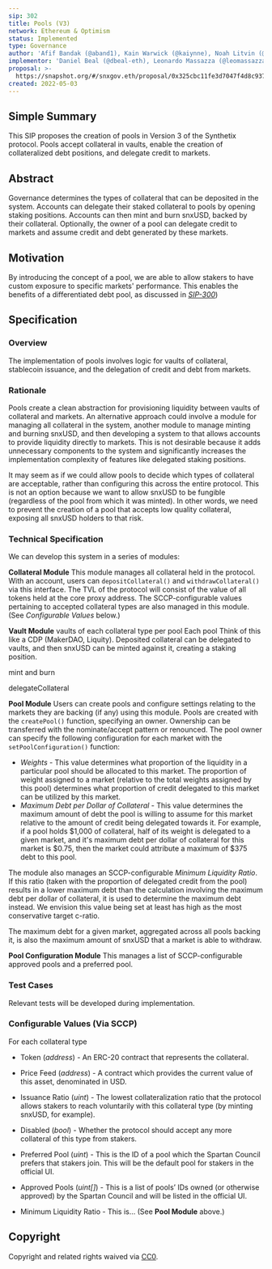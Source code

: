 ```yaml
---
sip: 302
title: Pools (V3)
network: Ethereum & Optimism
status: Implemented
type: Governance
author: 'Afif Bandak (@aband1), Kain Warwick (@kaiynne), Noah Litvin (@noahlitvin)'
implementor: 'Daniel Beal (@dbeal-eth), Leonardo Massazza (@leomassazza), Alejandro Santander (@ajsantander)'
proposal: >-
  https://snapshot.org/#/snxgov.eth/proposal/0x325cbc11fe3d7047f4d8c937b5a7af4ba098696b1dca03a91ce5c0f279ae02fe
created: 2022-05-03
---
```


<!--You can leave these HTML comments in your merged SIP and delete the visible duplicate text guides, they will not appear and may be helpful to refer to if you edit it again. This is the suggested template for new SIPs. Note that an SIP number will be assigned by an editor. When opening a pull request to submit your SIP, please use an abbreviated title in the filename, `sip-draft_title_abbrev.md`. The title should be 44 characters or less.-->

## Simple Summary

<!--"If you can't explain it simply, you don't understand it well enough." Simply describe the outcome the proposed changes intends to achieve. This should be non-technical and accessible to a casual community member.-->

This SIP proposes the creation of pools in Version 3 of the Synthetix protocol. Pools accept collateral in vaults, enable the creation of collateralized debt positions, and delegate credit to markets.

## Abstract

<!--A short (~200 word) description of the proposed change, the abstract should clearly describe the proposed change. This is what *will* be done if the SIP is implemented, not *why* it should be done or *how* it will be done. If the SIP proposes deploying a new contract, write, "we propose to deploy a new contract that will do x".-->

Governance determines the types of collateral that can be deposited in the system. Accounts can delegate their staked collateral to pools by opening staking positions. Accounts can then mint and burn snxUSD, backed by their collateral. Optionally, the owner of a pool can delegate credit to markets and assume credit and debt generated by these markets.

## Motivation

<!--This is the problem statement. This is the *why* of the SIP. It should clearly explain *why* the current state of the protocol is inadequate.  It is critical that you explain *why* the change is needed, if the SIP proposes changing how something is calculated, you must address *why* the current calculation is innaccurate or wrong. This is not the place to describe how the SIP will address the issue!-->

By introducing the concept of a pool, we are able to allow stakers to have custom exposure to specific markets' performance. This enables the benefits of a differentiated debt pool, as discussed in _[SIP-300](https://sips.synthetix.io/sips/sip-300/)_)

## Specification

<!--The specification should describe the syntax and semantics of any new feature, there are five sections
1. Overview
2. Rationale
3. Technical Specification
4. Test Cases
5. Configurable Values
-->

### Overview

<!--This is a high level overview of *how* the SIP will solve the problem. The overview should clearly describe how the new feature will be implemented.-->

The implementation of pools involves logic for vaults of collateral, stablecoin issuance, and the delegation of credit and debt from markets.

### Rationale

<!--This is where you explain the reasoning behind how you propose to solve the problem. Why did you propose to implement the change in this way, what were the considerations and trade-offs. The rationale fleshes out what motivated the design and why particular design decisions were made. It should describe alternate designs that were considered and related work. The rationale may also provide evidence of consensus within the community, and should discuss important objections or concerns raised during discussion.-->

Pools create a clean abstraction for provisioning liquidity between vaults of collateral and markets. An alternative approach could involve a module for managing all collateral in the system, another module to manage minting and burning snxUSD, and then developing a system to that allows accounts to provide liquidity directly to markets. This is not desirable because it adds unnecessary components to the system and significantly increases the implementation complexity of features like delegated staking positions.

It may seem as if we could allow pools to decide which types of collateral are acceptable, rather than configuring this across the entire protocol. This is not an option because we want to allow snxUSD to be fungible (regardless of the pool from which it was minted). In other words, we need to prevent the creation of a pool that accepts low quality collateral, exposing all snxUSD holders to that risk.

### Technical Specification

<!--The technical specification should outline the public API of the changes proposed. That is, changes to any of the interfaces Synthetix currently exposes or the creations of new ones.-->

We can develop this system in a series of modules:

**Collateral Module**
This module manages all collateral held in the protocol. With an account, users can `depositCollateral()` and `withdrawCollateral()` via this interface. The TVL of the protocol will consist of the value of all tokens held at the core proxy address. The SCCP-configurable values pertaining to accepted collateral types are also managed in this module. (See _Configurable Values_ below.)

**Vault Module**
vaults of each collateral type per pool
Each pool Think of this like a CDP (MakerDAO, Liquity). Deposited collateral can be delegated to vaults, and then snxUSD can be minted against it, creating a staking position.

mint and burn

delegateCollateral

**Pool Module**
Users can create pools and configure settings relating to the markets they are backing (if any) using this module. Pools are created with the `createPool()` function, specifying an owner. Ownership can be transferred with the nominate/accept pattern or renounced. The pool owner can specify the following configuration for each market with the `setPoolConfiguration()` function:

- _Weights_ - This value determines what proportion of the liquidity in a particular pool should be allocated to this market. The proportion of weight assigned to a market (relative to the total weights assigned by this pool) determines what proportion of credit delegated to this market can be utilized by this market.
- _Maximum Debt per Dollar of Collateral_ - This value determines the maximum amount of debt the pool is willing to assume for this market relative to the amount of credit being delegated towards it. For example, if a pool holds $1,000 of collateral, half of its weight is delegated to a given market, and it's maximum debt per dollar of collateral for this market is $0.75, then the market could attribute a maximum of $375 debt to this pool.

The module also manages an SCCP-configurable _Minimum Liquidity Ratio_. If this ratio (taken with the proportion of delegated credit from the pool) results in a lower maximum debt than the calculation involving the maximum debt per dollar of collateral, it is used to determine the maximum debt instead. We envision this value being set at least has high as the most conservative target c-ratio.

The maximum debt for a given market, aggregated across all pools backing it, is also the maximum amount of snxUSD that a market is able to withdraw.

**Pool Configuration Module**
This manages a list of SCCP-configurable approved pools and a preferred pool.

### Test Cases

<!--Test cases for an implementation are mandatory for SIPs but can be included with the implementation..-->

Relevant tests will be developed during implementation.

### Configurable Values (Via SCCP)

<!--Please list all values configurable via SCCP under this implementation.-->

For each collateral type

- Token (_address_) - An ERC-20 contract that represents the collateral.
- Price Feed (_address_) - A contract which provides the current value of this asset, denominated in USD.
- Issuance Ratio (_uint_) - The lowest collateralization ratio that the protocol allows stakers to reach voluntarily with this collateral type (by minting snxUSD, for example).
- Disabled (_bool_) - Whether the protocol should accept any more collateral of this type from stakers.

- Preferred Pool (_uint_) - This is the ID of a pool which the Spartan Council prefers that stakers join. This will be the default pool for stakers in the official UI.
- Approved Pools (_uint[]_) - This is a list of pools’ IDs owned (or otherwise approved) by the Spartan Council and will be listed in the official UI.
- Minimum Liquidity Ratio - This is... (See **Pool Module** above.)

## Copyright

Copyright and related rights waived via [CC0](https://creativecommons.org/publicdomain/zero/1.0/).

